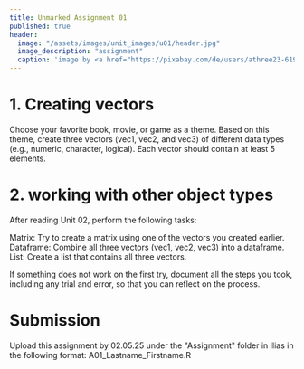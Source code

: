 ```yaml
---
title: Unmarked Assignment 01
published: true
header:
  image: "/assets/images/unit_images/u01/header.jpg"
  image_description: "assignment"
  caption: 'image by <a href="https://pixabay.com/de/users/athree23-6195572/?utm_source=link-attribution&utm_medium=referral&utm_campaign=image&utm_content=4855963">Adrian</a> on <a href="https://pixabay.com/de//?utm_source=link-attribution&utm_medium=referral&utm_campaign=image&utm_content=4855963">Pixabay</a>'
---
```

<!--more-->

# 1. Creating vectors
Choose your favorite book, movie, or game as a theme. Based on this theme, create three vectors (vec1, vec2, and vec3) of different data types (e.g., numeric, character, logical). Each vector should contain at least 5 elements.

# 2. working with other object types
After reading Unit 02, perform the following tasks:

Matrix: Try to create a matrix using one of the vectors you created earlier.
Dataframe: Combine all three vectors (vec1, vec2, vec3) into a dataframe.
List: Create a list that contains all three vectors.

If something does not work on the first try, document all the steps you took, including any trial and error, so that you can reflect on the process.

# Submission
Upload this assignment by 02.05.25 under the "Assignment" folder in Ilias in the following format:
A01_Lastname_Firstname.R


